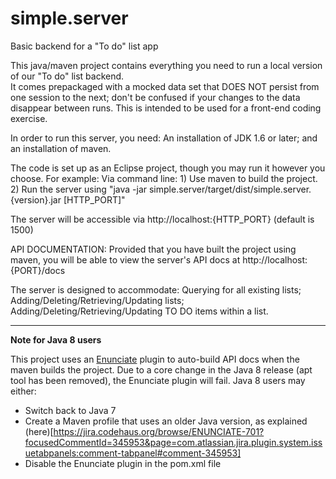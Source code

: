 simple.server
=============

Basic backend for a "To do" list app

This java/maven project contains everything you need to run a local version of our "To do" list backend.  
It comes prepackaged with a mocked data set that DOES NOT persist from one session to the next; don't be confused if your changes to the data disappear between runs.  This is intended to be used for a front-end coding exercise.

In order to run this server, you need: An installation of JDK 1.6 or later; and an installation of maven.

The code is set up as an Eclipse project, though you may run it however you choose.  For example:
Via command line:  1) Use maven to build the project.  2) Run the server using "java -jar simple.server/target/dist/simple.server.{version}.jar [HTTP_PORT]"

The server will be accessible via http://localhost:{HTTP_PORT} (default is 1500)

API DOCUMENTATION: Provided that you have built the project using maven, you will be able to view the server's API docs at http://localhost:{PORT}/docs

The server is designed to accommodate: Querying for all existing lists; Adding/Deleting/Retrieving/Updating lists; Adding/Deleting/Retrieving/Updating TO DO items within a list.

----

**Note for Java 8 users**

This project uses an [Enunciate](http://enunciate.codehaus.org) plugin to auto-build API docs when the maven builds the project.  Due to a core change in the Java 8 release (apt tool has been removed), the Enunciate plugin will fail.  Java 8 users may either:
- Switch back to Java 7
- Create a Maven profile that uses an older Java version, as explained (here)[https://jira.codehaus.org/browse/ENUNCIATE-701?focusedCommentId=345953&page=com.atlassian.jira.plugin.system.issuetabpanels:comment-tabpanel#comment-345953]
- Disable the Enunciate plugin in the pom.xml file

